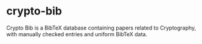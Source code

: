crypto-bib
==========

Crypto Bib is a BibTeX database containing papers related to Cryptography, with manually checked entries and uniform BibTeX data.
